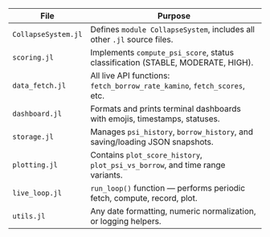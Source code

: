 | File                | Purpose                                                                         |
| ------------------- | ------------------------------------------------------------------------------- |
| `CollapseSystem.jl` | Defines `module CollapseSystem`, includes all other `.jl` source files.         |
| `scoring.jl`        | Implements `compute_psi_score`, status classification (STABLE, MODERATE, HIGH). |
| `data_fetch.jl`     | All live API functions: `fetch_borrow_rate_kamino`, `fetch_scores`, etc.        |
| `dashboard.jl`      | Formats and prints terminal dashboards with emojis, timestamps, statuses.       |
| `storage.jl`        | Manages `psi_history`, `borrow_history`, and saving/loading JSON snapshots.     |
| `plotting.jl`       | Contains `plot_score_history`, `plot_psi_vs_borrow`, and time range variants.   |
| `live_loop.jl`      | `run_loop()` function — performs periodic fetch, compute, record, plot.         |
| `utils.jl`          | Any date formatting, numeric normalization, or logging helpers.                 |



